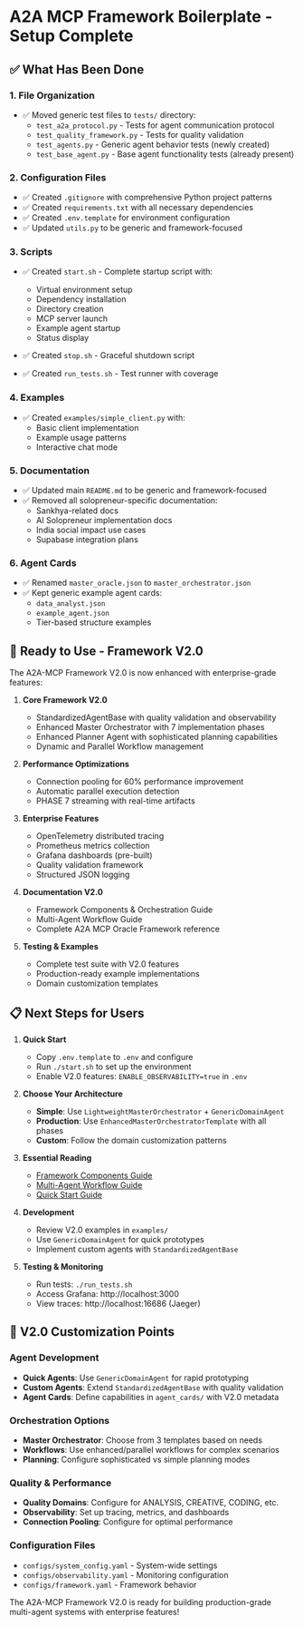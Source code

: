 # A2A MCP Framework Boilerplate - Setup Complete

## ✅ What Has Been Done

### 1. **File Organization**
- ✅ Moved generic test files to `tests/` directory:
  - `test_a2a_protocol.py` - Tests for agent communication protocol
  - `test_quality_framework.py` - Tests for quality validation
  - `test_agents.py` - Generic agent behavior tests (newly created)
  - `test_base_agent.py` - Base agent functionality tests (already present)

### 2. **Configuration Files**
- ✅ Created `.gitignore` with comprehensive Python project patterns
- ✅ Created `requirements.txt` with all necessary dependencies
- ✅ Created `.env.template` for environment configuration
- ✅ Updated `utils.py` to be generic and framework-focused

### 3. **Scripts**
- ✅ Created `start.sh` - Complete startup script with:
  - Virtual environment setup
  - Dependency installation
  - Directory creation
  - MCP server launch
  - Example agent startup
  - Status display
  
- ✅ Created `stop.sh` - Graceful shutdown script
- ✅ Created `run_tests.sh` - Test runner with coverage

### 4. **Examples**
- ✅ Created `examples/simple_client.py` with:
  - Basic client implementation
  - Example usage patterns
  - Interactive chat mode

### 5. **Documentation**
- ✅ Updated main `README.md` to be generic and framework-focused
- ✅ Removed all solopreneur-specific documentation:
  - Sankhya-related docs
  - AI Solopreneur implementation docs
  - India social impact use cases
  - Supabase integration plans

### 6. **Agent Cards**
- ✅ Renamed `master_oracle.json` to `master_orchestrator.json`
- ✅ Kept generic example agent cards:
  - `data_analyst.json`
  - `example_agent.json`
  - Tier-based structure examples

## 🚀 Ready to Use - Framework V2.0

The A2A-MCP Framework V2.0 is now enhanced with enterprise-grade features:

1. **Core Framework V2.0**
   - StandardizedAgentBase with quality validation and observability
   - Enhanced Master Orchestrator with 7 implementation phases
   - Enhanced Planner Agent with sophisticated planning capabilities
   - Dynamic and Parallel Workflow management
   
2. **Performance Optimizations**
   - Connection pooling for 60% performance improvement
   - Automatic parallel execution detection
   - PHASE 7 streaming with real-time artifacts
   
3. **Enterprise Features**
   - OpenTelemetry distributed tracing
   - Prometheus metrics collection
   - Grafana dashboards (pre-built)
   - Quality validation framework
   - Structured JSON logging
   
4. **Documentation V2.0**
   - Framework Components & Orchestration Guide
   - Multi-Agent Workflow Guide
   - Complete A2A MCP Oracle Framework reference
   
5. **Testing & Examples**
   - Complete test suite with V2.0 features
   - Production-ready example implementations
   - Domain customization templates

## 📋 Next Steps for Users

1. **Quick Start**
   - Copy `.env.template` to `.env` and configure
   - Run `./start.sh` to set up the environment
   - Enable V2.0 features: `ENABLE_OBSERVABILITY=true` in `.env`

2. **Choose Your Architecture**
   - **Simple**: Use `LightweightMasterOrchestrator` + `GenericDomainAgent`
   - **Production**: Use `EnhancedMasterOrchestratorTemplate` with all phases
   - **Custom**: Follow the domain customization patterns

3. **Essential Reading**
   - [Framework Components Guide](docs/FRAMEWORK_COMPONENTS_AND_ORCHESTRATION_GUIDE.md)
   - [Multi-Agent Workflow Guide](docs/MULTI_AGENT_WORKFLOW_GUIDE.md)
   - [Quick Start Guide](QUICKSTART.md)

4. **Development**
   - Review V2.0 examples in `examples/` 
   - Use `GenericDomainAgent` for quick prototypes
   - Implement custom agents with `StandardizedAgentBase`
   
5. **Testing & Monitoring**
   - Run tests: `./run_tests.sh`
   - Access Grafana: http://localhost:3000
   - View traces: http://localhost:16686 (Jaeger)

## 🔧 V2.0 Customization Points

### Agent Development
- **Quick Agents**: Use `GenericDomainAgent` for rapid prototyping
- **Custom Agents**: Extend `StandardizedAgentBase` with quality validation
- **Agent Cards**: Define capabilities in `agent_cards/` with V2.0 metadata

### Orchestration Options
- **Master Orchestrator**: Choose from 3 templates based on needs
- **Workflows**: Use enhanced/parallel workflows for complex scenarios
- **Planning**: Configure sophisticated vs simple planning modes

### Quality & Performance
- **Quality Domains**: Configure for ANALYSIS, CREATIVE, CODING, etc.
- **Observability**: Set up tracing, metrics, and dashboards
- **Connection Pooling**: Configure for optimal performance

### Configuration Files
- `configs/system_config.yaml` - System-wide settings
- `configs/observability.yaml` - Monitoring configuration
- `configs/framework.yaml` - Framework behavior

The A2A-MCP Framework V2.0 is ready for building production-grade multi-agent systems with enterprise features!